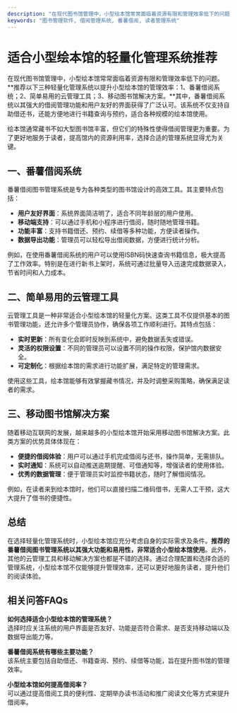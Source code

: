 ```yaml
---
description: "在现代图书馆管理中，小型绘本馆常常面临着资源有限和管理效率低下的问题。**推荐以下三种轻量化管理系统以提升小型绘本馆的管理效率：1、番薯借阅系统；2、简单易用的云管理工具；3、移动图书馆解决方案。**其中，番薯借阅系统以其强大的借阅管理功能和用户友好的界面获得了广泛认可。该系统不仅支持自助借还书，还能方便地进行书籍查询与预约，适合各种规模的绘本馆使用。"
keywords: "图书管理软件, 借阅管理系统, 番薯借阅, 读者管理系统"
---
```

# 适合小型绘本馆的轻量化管理系统推荐

在现代图书馆管理中，小型绘本馆常常面临着资源有限和管理效率低下的问题。**推荐以下三种轻量化管理系统以提升小型绘本馆的管理效率：1、番薯借阅系统；2、简单易用的云管理工具；3、移动图书馆解决方案。**其中，番薯借阅系统以其强大的借阅管理功能和用户友好的界面获得了广泛认可。该系统不仅支持自助借还书，还能方便地进行书籍查询与预约，适合各种规模的绘本馆使用。

绘本馆通常藏书不如大型图书馆丰富，但它们的特殊性使得借阅管理更为重要。为了更好地服务于读者，提高馆内的资源利用率，选择合适的管理系统显得尤为关键。

## **一、番薯借阅系统**

番薯借阅图书管理系统是专为各种类型的图书馆设计的高效工具。其主要特点包括：

- **用户友好界面**：系统界面简洁明了，适合不同年龄层的用户使用。
- **移动端支持**：可以通过手机和小程序进行借阅，随时随地管理书籍。
- **功能丰富**：支持书籍借还、预约、续借等多种功能，方便读者操作。
- **数据导出功能**：管理员可以轻松导出借阅数据，方便进行统计分析。

例如，在使用番薯借阅系统的用户可以使用ISBN码快速查询书籍信息，极大提高了工作效率。特别是在进行新书上架时，系统可通过批量导入迅速完成数据录入，节省时间和人力成本。

## **二、简单易用的云管理工具**

云管理工具是一种非常适合小型绘本馆的轻量化方案。这类工具不仅提供基本的图书管理功能，还允许多个管理员协作，确保各项工作顺利进行。其特点包括：

- **实时更新**：所有变化会即时反映到系统中，避免数据丢失或错误。
- **灵活的权限设置**：不同的管理员可以设置不同的操作权限，保护馆内数据安全。
- **可定制化**：根据绘本馆的需求进行功能扩展，满足特定的管理需求。

使用这些工具，绘本馆能够有效掌握藏书情况，并及时调整采购策略，确保满足读者的需求。

## **三、移动图书馆解决方案**

随着移动互联网的发展，越来越多的小型绘本馆开始采用移动图书馆解决方案。此类方案的优势具体体现在：

- **便捷的借阅体验**：用户可以通过手机完成借阅与还书，操作简单，无需排队。
- **实时通知**：系统可以自动推送逾期提醒、可借通知等，增强读者的使用体验。
- **优秀的数据管理**：便于管理员实时监控书籍状态，随时了解借阅情况。

例如，在读者来到绘本馆时，他们可以直接扫描二维码借书，无需人工干预，这大大提升了借书的便捷性。

## **总结**

在选择轻量化管理系统时，小型绘本馆应充分考虑自身的实际需求及条件。**推荐的番薯借阅图书管理系统以其强大功能和易用性，非常适合小型绘本馆使用**。此外，其他的云管理工具和移动解决方案也都是不错的选择。通过合理配置和选择合适的管理系统，小型绘本馆不仅能够提升管理效率，还可以更好地服务读者，提升他们的阅读体验。

## 相关问答FAQs

**如何选择适合小型绘本馆的管理系统？**  
选择时应关注系统的用户界面是否友好、功能是否符合需求、是否支持移动端以及数据导出能力等。

**番薯借阅系统有哪些主要功能？**  
该系统主要包括自助借还、书籍查询、预约、续借等功能，旨在提升图书馆的管理效率。

**小型绘本馆如何提高借阅率？**  
可以通过提高借阅工具的便利性、定期举办读书活动和推广阅读文化等方式来提升借阅率。
